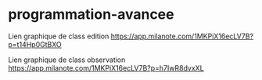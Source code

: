 # programmation-avancee

Lien graphique de class edition
https://app.milanote.com/1MKPiX16ecLV7B?p=t14Hp0GtBXO

Lien graphique de class observation
https://app.milanote.com/1MKPiX16ecLV7B?p=h7IwR8dvxXL